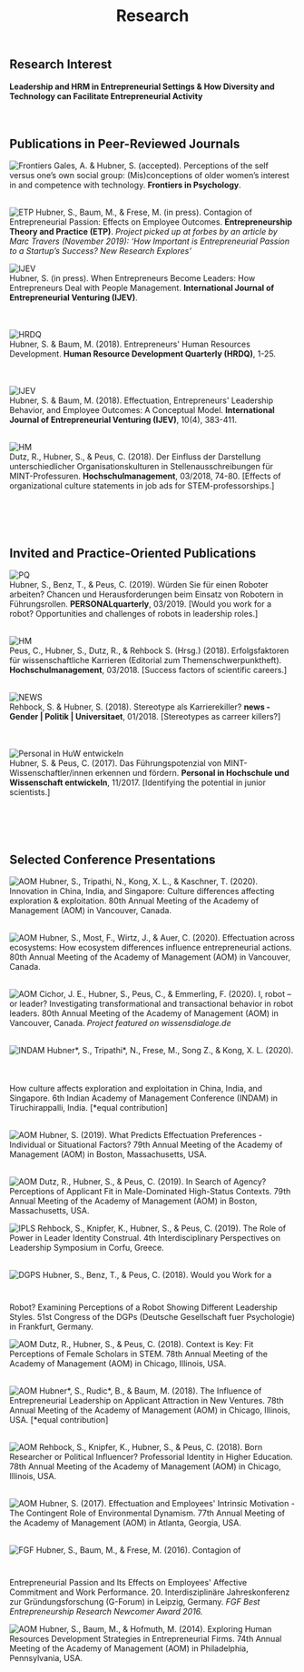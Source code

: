 ﻿---
title: "Research"
bg: purple
color: black
fa-icon: leanpub
---

## Research Interest

**Leadership and HRM in Entrepreneurial Settings & How Diversity and Technology can Facilitate Entrepreneurial Activity**
<br/><br/> <br/>

## Publications in Peer-Reviewed Journals

<img alt="Frontiers" src="./img/Frontiers.jpg" class="pubs"> Gales, A. & Hubner, S. (accepted). Perceptions of the self versus one’s own social group: (Mis)conceptions of older women’s interest in and competence with technology. **Frontiers in Psychology**. <br/> <br/> 

<img alt="ETP" src="./img/ETP.png" class="pubs"> Hubner, S.,  Baum, M., & Frese, M. (in press). Contagion of Entrepreneurial Passion: Effects on Employee Outcomes. **Entrepreneurship Theory and Practice (ETP)**. *Project picked up at forbes by an article by Marc Travers (November 2019): ‘How Important is Entrepreneurial Passion to a Startup’s Success? New Research Explores’*<br/> 

<img alt="IJEV" src="./img/ijev.jpg" class="pubs"> <br/> Hubner, S. (in press). When Entrepreneurs Become Leaders: How Entrepreneurs Deal with People Management. **International Journal of Entrepreneurial Venturing (IJEV)**. <br/> <br/> <br/> 

<img alt="HRDQ" src="./img/hrdq.jpg" class="pubs"> <br/> Hubner, S. & Baum, M. (2018). Entrepreneurs' Human Resources Development. **Human Resource Development Quarterly (HRDQ)**, 1-25. <br/> <br/> <br/>

<img alt="IJEV" src="./img/ijev.jpg" class="pubs"> <br/> Hubner, S. & Baum, M. (2018). Effectuation, Entrepreneurs' Leadership Behavior, and Employee Outcomes: A Conceptual Model. **International Journal of Entrepreneurial Venturing (IJEV)**, 10(4), 383-411. <br/> <br/> 

<img alt="HM" src="./img/HM_Page_1.png" class="pubs"> <br/> Dutz, R., Hubner, S., & Peus, C. (2018). Der Einfluss der Darstellung unterschiedlicher Organisationskulturen in Stellenausschreibungen für MINT-Professuren. **Hochschulmanagement**, 03/2018, 74-80. [Effects of organizational culture statements in job ads for STEM-professorships.] <br/> <br/> <br/> <br/> <br/> 



## Invited and Practice-Oriented Publications 

<img alt="PQ" src="./img/pq-03-2019-491398-1.jpg" class="pubs"> <br/> Hubner, S., Benz, T., & Peus, C. (2019). Würden Sie für einen Roboter arbeiten? Chancen und Herausforderungen beim Einsatz von Robotern in Führungsrollen. **PERSONALquarterly**, 03/2019. [Would you work for a robot? Opportunities and challenges of robots in leadership roles.] <br/> <br/>

<img alt="HM" src="./img/HM_Page_1.png" class="pubs"> <br/> Peus, C., Hubner, S., Dutz, R., & Rehbock S. (Hrsg.) (2018). Erfolgsfaktoren für wissenschaftliche Karrieren (Editorial zum Themenschwerpunktheft). **Hochschulmanagement**, 03/2018. [Success factors of scientific careers.] <br/> <br/>

<img alt="NEWS" src="./img/news.gif" class="pubs"> <br/> Rehbock, S. & Hubner, S. (2018). Stereotype als Karrierekiller? **news - Gender \| Politik \| Universitaet**, 01/2018. [Stereotypes as carreer killers?] <br/> <br/> <br/>

<img alt="Personal in HuW entwickeln" src="./img/Personal in Hoschschule und Wissenschaft entwickeln.png" class="pubs"> <br/> Hubner, S. & Peus, C. (2017). Das Führungspotenzial von MINT-Wissenschaftler/innen erkennen und fördern. **Personal in Hochschule und Wissenschaft entwickeln**, 11/2017. [Identifying the potential in junior scientists.] <br/> <br/> <br/> <br/> <br/> 



## Selected Conference Presentations

<img alt="AOM" src="./img/AOM.png" class="conferences">  Hubner, S., Tripathi, N., Kong, X. L., & Kaschner, T. (2020). Innovation in China, India, and Singapore: Culture differences affecting exploration & exploitation. 80th Annual Meeting of the Academy of Management (AOM) in Vancouver, Canada. <br/>   <br/> 

<img alt="AOM" src="./img/AOM.png" class="conferences">  Hubner, S., Most, F., Wirtz, J., & Auer, C. (2020). Effectuation across ecosystems: How ecosystem differences influence entrepreneurial actions. 80th Annual Meeting of the Academy of Management (AOM) in Vancouver, Canada. <br/>  <br/> 

<img alt="AOM" src="./img/AOM.png" class="conferences">  Cichor, J. E., Hubner, S., Peus, C., & Emmerling, F. (2020). I, robot – or leader? Investigating transformational and transactional behavior in robot leaders. 80th Annual Meeting of the Academy of Management (AOM) in Vancouver, Canada. *Project featured on wissensdialoge.de* <br/> <br/> 

<img alt="INDAM" src="./img/INDAM_logo1.png" class="conferences" style="margin-bottom: 50px"> Hubner\*, S., Tripathi\*, N., Frese, M., Song Z., & Kong, X. L. (2020). How culture affects exploration and exploitation in China, India, and Singapore. 6th Indian Academy of Management Conference (INDAM) in Tiruchirappalli, India. [*equal contribution] <br/>   <br/> 

<img alt="AOM" src="./img/AOM.png" class="conferences">  Hubner, S. (2019). What Predicts Effectuation Preferences - Individual or Situational Factors? 79th Annual Meeting of the Academy of Management (AOM) in Boston, Massachusetts, USA. <br/>   <br/> 

<img alt="AOM" src="./img/AOM.png" class="conferences">  Dutz, R., Hubner, S., & Peus, C. (2019). In Search of Agency? Perceptions of Applicant Fit in Male-Dominated High-Status Contexts. 79th Annual Meeting of the Academy of Management (AOM) in Boston, Massachusetts, USA. <br/> 

<img alt="IPLS" src="./img/ipls.png" class="conferences">  Rehbock, S., Knipfer, K., Hubner, S., & Peus, C. (2019). The Role of Power in Leader Identity Construal. 4th Interdisciplinary Perspectives on Leadership Symposium in Corfu, Greece. <br/> <br/> 

<img alt="DGPS" src="./img/dgps.png" class="conferences"   style="margin-bottom: 40px">  Hubner, S., Benz, T., & Peus, C. (2018). Would you Work for a Robot? Examining Perceptions of a Robot Showing Different Leadership Styles. 51st Congress of the DGPs (Deutsche Gesellschaft fuer Psychologie) in Frankfurt, Germany. <br/> 

<img alt="AOM" src="./img/AOM.png" class="conferences">  Dutz, R., Hubner, S., & Peus, C. (2018). Context is Key: Fit Perceptions of Female Scholars in STEM. 78th Annual Meeting of the Academy of Management (AOM) in Chicago, Illinois, USA. <br/> <br/> 

<img alt="AOM" src="./img/AOM.png" class="conferences">  Hubner\*, S., Rudic\*, B., & Baum, M. (2018). The Influence of Entrepreneurial Leadership on Applicant Attraction in New Ventures. 78th Annual Meeting of the Academy of Management (AOM) in Chicago, Illinois, USA. [*equal contribution] <br/> <br/> 

<img alt="AOM" src="./img/AOM.png" class="conferences">  Rehbock, S., Knipfer, K., Hubner, S., & Peus, C. (2018). Born Researcher or Political Influencer? Professorial Identity in Higher Education. 78th Annual Meeting of the Academy of Management (AOM) in Chicago, Illinois, USA. <br/> <br/> 

<img alt="AOM" src="./img/AOM.png" class="conferences">  Hubner, S. (2017). Effectuation and Employees' Intrinsic Motivation - The Contingent Role of Environmental Dynamism. 77th Annual Meeting of the Academy of Management (AOM) in Atlanta, Georgia, USA. <br/> <br/> 

<img alt="FGF" src="./img/FGF.png" class="conferences" style="margin-bottom: 40px">  Hubner, S.,  Baum, M., & Frese, M. (2016). Contagion of Entrepreneurial Passion and Its Effects on Employees' Affective Commitment and Work Performance. 20. Interdisziplinäre Jahreskonferenz zur Gründungsforschung (G-Forum) in Leipzig, Germany. *FGF Best Entrepreneurship Research Newcomer Award 2016.* <br/> 

<img alt="AOM" src="./img/AOM.png" class="conferences">  Hubner, S., Baum, M., & Hofmuth, M. (2014). Exploring Human Resources Development Strategies in Entrepreneurial Firms. 74th Annual Meeting of the Academy of Management (AOM) in Philadelphia, Pennsylvania, USA. <br/> 

